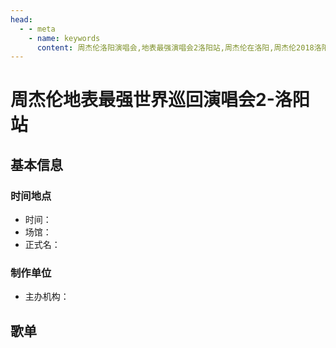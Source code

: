 ```yaml
---
head:
  - - meta
    - name: keywords
      content: 周杰伦洛阳演唱会,地表最强演唱会2洛阳站,周杰伦在洛阳,周杰伦2018洛阳演唱会
---
```


# 周杰伦地表最强世界巡回演唱会2-洛阳站

## 基本信息

### 时间地点
- 时间：
- 场馆：
- 正式名：

### 制作单位
- 主办机构：

## 歌单